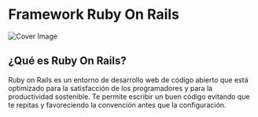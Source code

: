 # Framework Ruby On Rails
![Cover Image](https://res.cloudinary.com/imbriitneysam/image/upload/v1532562275/1_QAKgL2YNoLX6EEWBUxL8IA.png)

## ¿Qué es Ruby On Rails?

Ruby on Rails es un entorno de desarrollo web de código abierto que está optimizado para la satisfacción de los programadores y para la productividad sostenible. Te permite escribir un buen código evitando que te repitas y favoreciendo la convención antes que la configuración.



